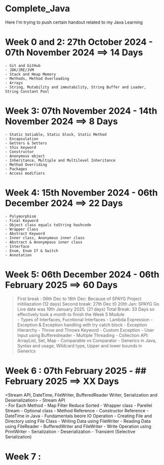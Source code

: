# Complete_Java
Here I'm trying to push certain handout related to my Java Learning

# Week 0 and 2: 27th October 2024 - 07th November 2024 ==> 14 Days
    - Git and GitHub
    - JDK/JRE/JVM
    - Stack and Heap Memory
    - Methods, Method Overloading
    - Arrays
    - String, Mutability and immutability, String Buffer and Loader, String Constant Pool


# Week 3: 07th November 2024 - 14th November 2024 ==> 8 Days
    - Static Vatiable, Static block, Static Method
    - Encapsulation
    - Getters & Setters
    - this keyword
    - Constructor
    - Anonymous object
    - Inheritance, Multiple and Multilevel Inheritance
    - Method Overriding
    - Packages
    - Access modifiers

# Week 4: 15th November 2024 - 06th December 2024 ==> 22 Days
    - Polymorphism
    - Final Keyword
    - Object class equals toString hashcode
    - Wrapper Class
    - Abstract Keyword
    - Inner class, Anonymous inner class
    - Abstract & Anonympous inner class
    - Interface
    - Enum, Enum If & Switch
    - Annotation    

# Week 5: 06th December 2024 - 06th February 2025 ==> 60 Days 
> First break : 06th Dec to 18th Dec: Because of SPAYG Project initiliazation (12 days)
> Second break: 27th Dec t0 20th Jan: SPAYG Go Live date was 19th January 2025. (21 days)
> Total Break: 33 Days so effectively took a month to finish the Week 5 Module  
    - Types of Interfaces, Fucntional Interfaces
    - Lambda Expression
    - Exception & Exception handling with try catch block
    - Exception Hierarchy
    - Throw and Throws Keyword
    - Custom Exception
    - User Input using Bufferedreader
    - Multiple Threading
    - Collection API: ArrayList, Set, Map
    - Comparable vs Comparator
    - Generics in Java, Syntax and usage, Wildcard type, Upper and lower bounds in Generics

# Week 6 : 07th February 2025 - ## February 2025 ==> XX Days 
<Stream API, DateTime, FileWriter, BufferedReader Writer, Serialization and Deserialization>
    - Stream API  
    - For Each Method
    - Map Filter Reduce Sorted
    - Wrapper class
    - Parellel Stream
    - Optional class
    - Method Reference
    - Constructor Reference
    - DateTime in Java
    - Fundamentals beore IO Operation
    - Creating File and Directory using File Class
    - Writing Data using FileWriter
    - Reading Data using FileReader
    - BufferedWriter and FileWriter
    - Write Operation using PrintWriter
    - Serialization
    - Deserialization
    - Transient (Selective Serialization)

# Week 7 : 



